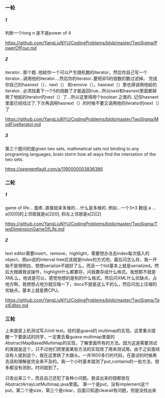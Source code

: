 ### 一轮

##### 1

判断一个long n 是不是power of 4

https://github.com/YangLiuNYU/CodingProblems/blob/master/TwoSigma/PowerOfFour.md

##### 2

 iterator.. 那个题..他給你一个可以产生随机数的iterator，然后你自己写一个iterator…调用他的iterator….然后你的iterator..要把非5的倍数的数过滤掉。 完成你自己的hasnext（）、next（） 和remove（）。hasnext（）里也得调用他給的iterator.. 必须找着下一个5的倍数了才能返回true…所以next和hasnext里面都掉用了他給的iterator的next（）了…所以这里得用个boolean 之类的..记住hasnext里面已经找过了.下次再调用hasnext（）的时候不要又调用他的iterator的next（）了
 
 https://github.com/YangLiuNYU/CodingProblems/blob/master/TwoSigma/ModFiveIterator.md
 
##### 3
 
 第三个题问的是given two sets, mathmatical sets not binding to any programing languages, brain storm how all ways find the intersetion of the two sets.
 
 https://segmentfault.com/a/1190000003836386
 
 ### 二轮
 
 ##### 1
 
 game of life… 蛋疼..直接就来多维的….什么是多维的..例如…一个3*3 数组 a … a[0][0]的上邻居就是a[2][0], 斜左上邻居是a[2][2]
 
 https://github.com/YangLiuNYU/CodingProblems/blob/master/TwoSigma/TwoDimensionGameOfLife.md
 
 ##### 2
 
text editor需要insert，remove，highlight，需要想办法去index每次插入的object，原po说的interval tree应该就是index的方式吧。最后问怎么存，我一开始不是很明白，想想serialize不就好了么，而且一个list基本上就是serialized。然后大根跟我说操作，highlight什么都要存，问我要存成什么格式。我想那不就是XML么，他说是可以，感觉他想的是别的什么格式。然后问XML什么优缺点，占地方啊，我想想占地方就压缩一下，docx不就是这么干的么，然后问加上压缩的优缺点，基本上就是费CPU。
 
 https://github.com/YangLiuNYU/CodingProblems/blob/master/TwoSigma/TextEditor.md
 
 ### 三轮
 
 上来就是上机测试写JUnit test。给的是guava的 multimap的实现。这里重点提醒一下要面试的同学，一定要去看guava multimap里面的
AbstractMapBasedMultimap的实现，了解里面所有的方法。因为这道需要测试的类就是这个，只不过他们把里面某些方法的实现改了用来测试用。由于之前面经没有人提到这个，我在这里跌了大跟头。一共1600多行的代码，在面试的时候再去读和理解是完全来不及的。我一个小时基本就测了put,contains的一些方法，很多都没有测到，时间就到了。

只改出来三个，而且自己还犯了各种小问题。我该出来的错都放在AbstractArrayListMultimap.java里面。
第一个是put，没有implement这个put。第二个是size，第三个是clear，后面只知道clearall有问题，但是没找出来
